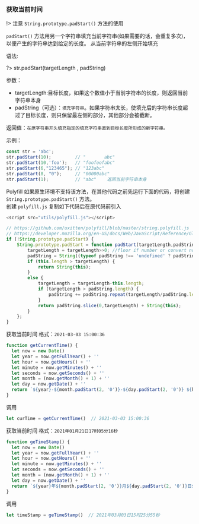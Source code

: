 ### 获取当前时间
!> 注意 `String.prototype.padStart()` 方法的使用

`padStart()` 方法用另一个字符串填充当前字符串(如果需要的话，会重复多次)，以便产生的字符串达到给定的长度。
从当前字符串的左侧开始填充

语法:

?> str.padStart(targetLength , padString)

参数：
- targetLength:目标长度，如果这个数值小于当前字符串的长度，则返回当前字符串本身
- padString（可选）：`填充字符串`。如果字符串太长，使填充后的字符串长度超过了目标长度，则只保留最左侧的部分，其他部分会被截断。

返回值：`在原字符串开头填充指定的填充字符串直到目标长度所形成的新字符串。`

示例：
```js
const str = 'abc';
str.padStart(10);         // "       abc"
str.padStart(10,'foo');   // "foofoofabc"
str.padStart(6,"123465"); // "123abc"
str.padStart(8, "0");     // "00000abc"
str.padStart(1);          // "abc"    返回当前字符串本身
```

Polyfill
如果原生环境不支持该方法，在其他代码之前先运行下面的代码，将创建 `String.prototype.padStart()` 方法。<br />
创建 `polyfill.js` 复制如下代码后在原代码前引入
```js
<script src="utils/polyfill.js"></script>
```
```js
// https://github.com/uxitten/polyfill/blob/master/string.polyfill.js
// https://developer.mozilla.org/en-US/docs/Web/JavaScript/Reference/Global_Objects/String/padStart
if (!String.prototype.padStart) {
    String.prototype.padStart = function padStart(targetLength,padString) {
        targetLength = targetLength>>0; //floor if number or convert non-number to 0;
        padString = String((typeof padString !== 'undefined' ? padString : ' '));
        if (this.length > targetLength) {
            return String(this);
        }
        else {
            targetLength = targetLength-this.length;
            if (targetLength > padString.length) {
                padString += padString.repeat(targetLength/padString.length); //append to original to ensure we are longer than needed
            }
            return padString.slice(0,targetLength) + String(this);
        }
    };
}
```

获取当前时间 格式：`2021-03-03 15:00:36`
```js
function getCurrentTime() { 
  let now = new Date()
  let year = now.getFullYear() + ''
  let hour = now.getHours() + ''
  let minute = now.getMinutes() + ''
  let seconds = now.getSeconds() + ''
  let month = (now.getMonth() + 1) + ''
  let day = now.getDate() + ''
  return `${year}-${month.padStart(2, '0')}-${day.padStart(2, '0')} ${hour.padStart(2, '0')}:${minute.padStart(2, '0')}:${seconds.padStart(2, '0')}`
}
```
调用
```js
let curTime = getCurrentTime()  // 2021-03-03 15:00:36
```

获取当前时间 格式：`2021年01月21日17时05分16秒`
```js
function geTimeStamp() {
  let now = new Date()
  let year = now.getFullYear() + ''
  let hour = now.getHours() + ''
  let minute = now.getMinutes() + ''
  let seconds = now.getSeconds() + ''
  let month = (now.getMonth() + 1) + ''
  let day = now.getDate() + ''
  return `${year}年${month.padStart(2, '0')}月${day.padStart(2, '0')}日${hour.padStart(2, '0')}时${minute.padStart(2, '0')}分${seconds.padStart(2, '0')}秒`
}
```
调用
```js
let timeStamp = geTimeStamp()  // 2021年03月03日15时25分55秒
```
